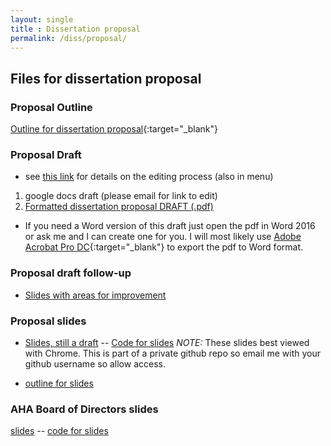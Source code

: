 ```yaml
---
layout: single
title : Dissertation proposal
permalink: /diss/proposal/
---
```


## Files for dissertation proposal


### Proposal Outline

[Outline for dissertation proposal](../../unc-dissertation-markdown/dissertation-proposal-outline-avh.html){:target="_blank"}

### Proposal Draft 

- see [this link](../../unc-dissertation-markdown/editing/) for details on the editing process (also in menu)

1. google docs draft (please email for link to edit)
2. [Formatted dissertation proposal DRAFT (.pdf)](../../unc-dissertation-markdown/dissertation-proposal.pdf)

  - If you need a Word version of this draft just open the pdf in Word 2016 or ask me and I can create one for you. I will most likely use [Adobe Acrobat Pro DC](https://acrobat.adobe.com/us/en/acrobat/acrobat-pro.html){:target="_blank"} to export the pdf to Word format.
    
### Proposal draft follow-up

- [Slides with areas for improvement](../../unc-dissertation-markdown/proposal-comments.html)

### Proposal slides

- [Slides, still a draft](../../unc-dissertation-markdown/avh-proposal-slides-markdown-version.html) -- [Code for slides](https://github.com/avonholle/unc-dissertation-markdown/blob/main/proposal-slides/avh-proposal-slides-markdown-version.Rmd) *NOTE:* These slides best viewed with Chrome. This is part of a private github repo so email me with your github username so allow access.

- [outline for slides](../../unc-dissertation-markdown/avh-proposal-slides-outline.html)


### AHA Board of Directors slides

[slides](../../unc-dissertation-markdown/slides-nonotes.pdf) -- [code for slides](https://github.com/avonholle/presentations-2017/blob/main/AHA-feb-2017/slides.Rmd)

<!-- NOTE: these slides are from ~\unc.grad.school\presentations\presentations-2017\AHA-feb-2017-->

